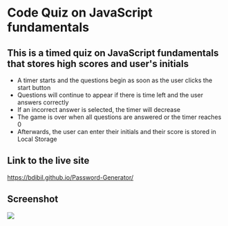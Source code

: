 
# Code Quiz on JavaScript fundamentals  
  
## This is a timed quiz on JavaScript fundamentals that stores high scores and user's initials
  
-	A timer starts and the questions begin as soon as the user clicks the start button 
-	Questions will continue to appear if there is time left and the user answers correctly 
-	If an incorrect answer is selected, the timer will decrease 
-	The game is over when all questions are answered or the timer reaches 0
-	Afterwards, the user can enter their initials and their score is stored in Local Storage


## Link to the live site

  https://bdibil.github.io/Password-Generator/
  

## Screenshot

  ![](screenshot.png)

  
